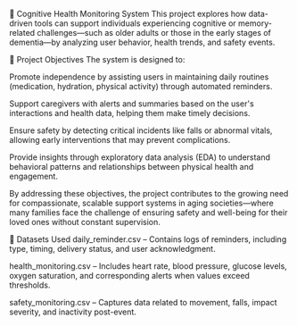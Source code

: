🧠 Cognitive Health Monitoring System
This project explores how data-driven tools can support individuals experiencing cognitive or memory-related challenges—such as older adults or those in the early stages of dementia—by analyzing user behavior, health trends, and safety events.

🎯 Project Objectives
The system is designed to:

Promote independence by assisting users in maintaining daily routines (medication, hydration, physical activity) through automated reminders.

Support caregivers with alerts and summaries based on the user's interactions and health data, helping them make timely decisions.

Ensure safety by detecting critical incidents like falls or abnormal vitals, allowing early interventions that may prevent complications.

Provide insights through exploratory data analysis (EDA) to understand behavioral patterns and relationships between physical health and engagement.

By addressing these objectives, the project contributes to the growing need for compassionate, scalable support systems in aging societies—where many families face the challenge of ensuring safety and well-being for their loved ones without constant supervision.

📁 Datasets Used
daily_reminder.csv – Contains logs of reminders, including type, timing, delivery status, and user acknowledgment.

health_monitoring.csv – Includes heart rate, blood pressure, glucose levels, oxygen saturation, and corresponding alerts when values exceed thresholds.

safety_monitoring.csv – Captures data related to movement, falls, impact severity, and inactivity post-event.

